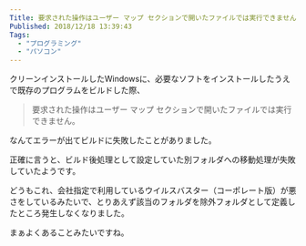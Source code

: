 ```yaml
---
Title: 要求された操作はユーザー マップ セクションで開いたファイルでは実行できません。
Published: 2018/12/18 13:39:43
Tags:
  - "プログラミング"
  - "パソコン"
---
```

クリーンインストールしたWindowsに、必要なソフトをインストールしたうえで既存のプログラムをビルドした際、  

>要求された操作はユーザー マップ セクションで開いたファイルでは実行できません。  

なんてエラーが出てビルドに失敗したことがありました。  

正確に言うと、ビルド後処理として設定していた別フォルダへの移動処理が失敗していたようです。  



どうもこれ、会社指定で利用しているウイルスバスター（コーポレート版）が悪さをしているみたいで、とりあえず該当のフォルダを除外フォルダとして定義したところ発生しなくなりました。  

まぁよくあることみたいですね。  

<?# OEmbed "http://eveningstar.hateblo.jp/entry/2014/05/12/170930" /?>

<?# OEmbed "http://techfacilities.blogspot.com/2012/12/trendmicrohyper-v.html" /?>

